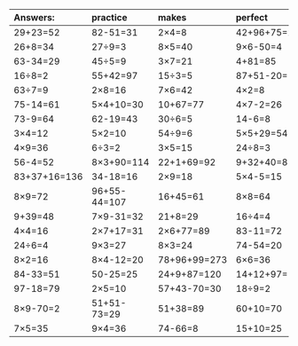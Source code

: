 | Answers: | practice | makes | perfect | ! |
| :--- | :--- | :--- | :--- | :--- |
| 29+23=52 | 82-51=31 | 2×4=8 | 42+96+75=213 | 4×5=20 | 
| 26+8=34 | 27÷9=3 | 8×5=40 | 9×6-50=4 | 20÷5=4 | 
| 63-34=29 | 45÷5=9 | 3×7=21 | 4+81=85 | 35÷5=7 | 
| 16÷8=2 | 55+42=97 | 15÷3=5 | 87+51-20=118 | 38+15+31=84 | 
| 63÷7=9 | 2×8=16 | 7×6=42 | 4×2=8 | 88-13=75 | 
| 75-14=61 | 5×4+10=30 | 10+67=77 | 4×7-2=26 | 3×3=9 | 
| 73-9=64 | 62-19=43 | 30÷6=5 | 14-6=8 | 63+21=84 | 
| 3×4=12 | 5×2=10 | 54÷9=6 | 5×5+29=54 | 30+43=73 | 
| 4×9=36 | 6÷3=2 | 3×5=15 | 24÷8=3 | 18÷2=9 | 
| 56-4=52 | 8×3+90=114 | 22+1+69=92 | 9+32+40=81 | 6×3-12=6 | 
| 83+37+16=136 | 34-18=16 | 2×9=18 | 5×4-5=15 | 73+3=76 | 
| 8×9=72 | 96+55-44=107 | 16+45=61 | 8×8=64 | 12÷2=6 | 
| 9+39=48 | 7×9-31=32 | 21+8=29 | 16÷4=4 | 5×6=30 | 
| 4×4=16 | 2×7+17=31 | 2×6+77=89 | 83-11=72 | 56÷7=8 | 
| 24÷6=4 | 9×3=27 | 8×3=24 | 74-54=20 | 8÷2=4 | 
| 8×2=16 | 8×4-12=20 | 78+96+99=273 | 6×6=36 | 3×2=6 | 
| 84-33=51 | 50-25=25 | 24+9+87=120 | 14+12+97=123 | 4×8+55=87 | 
| 97-18=79 | 2×5=10 | 57+43-70=30 | 18÷9=2 | 9×3-6=21 | 
| 8×9-70=2 | 51+51-73=29 | 51+38=89 | 60+10=70 | 41+55=96 | 
| 7×5=35 | 9×4=36 | 74-66=8 | 15+10=25 | 5×5=25 | 
